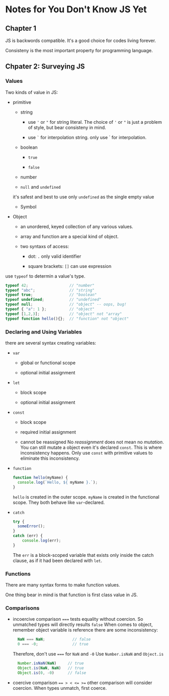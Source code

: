 # Notes for You Don't Know JS Yet

## Chapter 1

JS is backwords compatible.
It's a good choice for codes living forever.

Consisteny is the most important property for programming language.

## Chpater 2: Surveying JS

### Values

Two kinds of value in JS:

- primitive
  
  - string

    - use `'` or `"` for string literal.
      The choice of `'` or `"` is just a problem of style,
      but bear consisteny in mind.

    - use `` ` `` for interpolation string.
      only use ` for interpolation.

  - boolean

    - `true`

    - `false`

  - number

  - `null` and `undefined`

  it's safest and best to use only `undefined` as the single empty value

  - Symbol

- Object

  - an unordered, keyed collection of any various values.

  - array and function are a special kind of object.

  - two syntaxs of access:
  
    - dot: `.`  only valid identifier

    - square brackets: `[]`  can use expression

use `typeof` to determin a value's type.

``` javascript
typeof 42;                  // "number"
typeof "abc";               // "string"
typeof true;                // "boolean"
typeof undefined;           // "undefined"
typeof null;                // "object" -- oops, bug!
typeof { "a": 1 };          // "object"
typeof [1,2,3];             // "object" not "array"
typeof function hello(){};  // "function" not "object"
```

### Declaring and Using Variables

there are several syntax creating variables:

- `var`

  - global or functional scope

  - optional initial assignment

- `let`

  - block scope

  - optional initial assignment

- `const`

  - block scope

  - required initial assignment

  - cannot be reassigned
    No *reassignment* does not mean no *mutation*.
    You can still mutate a object even it's declared `const`.
    This is where inconsistency happens.
    Only use `const` with primitive values to eliminate this inconsistency.

- `function`

  ``` javascript
  function hello(myName) {
    console.log(`Hello, ${ myName }.`);
  }

  ```

  `hello` is created in the outer scope.
  `myName` is created in the functional scope.
  They both behave like `var`-declared.

- `catch`

  ``` javascript
  try {
    someError();
  }
  catch (err) {
      console.log(err);
  }
  ```

  The `err` is a block-scoped variable that exists only inside the catch clause, as if it had been declared with `let`.

### Functions

There are many syntax forms to make function values.

One thing bear in mind is that function is first class value in JS.

### Comparisons

- incoercive comparison
  `===` tests equality without coercion.
  So unmatched types will directly results `false`
  When comes to object, remember object variable is reference
  there are some inconsistency:
  ``` javascript
    NaN === NaN;            // false
    0 === -0;               // true
  ```
  Therefore, don't use `===` for `NaN` and `-0`
  Use `Number.isNaN` and `Object.is`
  ``` javascript
    Number.isNaN(NaN)     // true
    Object.is(NaN, NaN)   // true
    Object.is(0, -0)      // false
  ```
  
- coercive comparison
  `== > < <= >=`
  other comparison will consider coercion.
  When types unmatch, first coerce.

